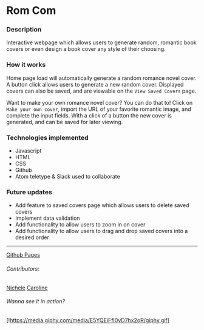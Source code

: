 # Rom Com

### Description
Interactive webpage which allows users to generate random, romantic book covers or
even design a book cover any style of their choosing.



### How it works
Home page load will automatically generate a random romance novel cover. A button click allows users to generate a new random cover. Displayed covers can also be saved, and are viewable on the `View Saved Covers` page.

Want to make your own romance novel cover? You can do that to! Click on `Make your own cover`, import the URL of your favorite romantic image, and complete the input fields. With a click of a button the new cover is generated, and can be saved for later viewing.


### Technologies implemented
- Javascript
- HTML
- CSS
- Github
- Atom teletype & Slack used to collaborate


### Future updates
- Add feature to saved covers page which allows users to delete saved covers
- Implement data validation
- Add functionality to allow users to zoom in on cover
- Add functionality to allow users to drag and drop saved covers into a desired order


*******************************************************************************
[Github Pages](https://cmeubanks.github.io/romcom/)

###### Contributors:
[Nichele](https://github.com/nichelicorn)
[Caroline](https://github.com/cmeubanks)


###### Wanna see it in action?
[!https://media.giphy.com/media/E5YQEiFfI0vD7hx2oR/giphy.gif]
